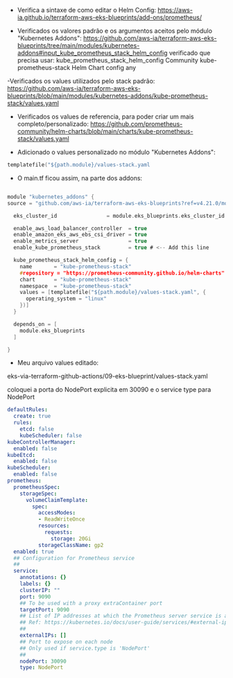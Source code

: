 
- Verifica a sintaxe de como editar o Helm Config:
https://aws-ia.github.io/terraform-aws-eks-blueprints/add-ons/prometheus/

- Verificados os valores padrão e os argumentos aceitos pelo módulo "Kubernetes Addons":
https://github.com/aws-ia/terraform-aws-eks-blueprints/tree/main/modules/kubernetes-addons#input_kube_prometheus_stack_helm_config
verificado que precisa usar:
kube_prometheus_stack_helm_config 	Community kube-prometheus-stack Helm Chart config 	any

-Verificados os values utilizados pelo stack padrão:
https://github.com/aws-ia/terraform-aws-eks-blueprints/blob/main/modules/kubernetes-addons/kube-prometheus-stack/values.yaml

- Verificados os values de referencia, para poder criar um mais completo/personalizado:
https://github.com/prometheus-community/helm-charts/blob/main/charts/kube-prometheus-stack/values.yaml

- Adicionado o values personalizado no módulo "Kubernetes Addons":
~~~~h
templatefile("${path.module}/values-stack.yaml
~~~~



- O main.tf ficou assim, na parte dos addons:

~~~~h

module "kubernetes_addons" {
source = "github.com/aws-ia/terraform-aws-eks-blueprints?ref=v4.21.0/modules/kubernetes-addons"

  eks_cluster_id                = module.eks_blueprints.eks_cluster_id

  enable_aws_load_balancer_controller  = true
  enable_amazon_eks_aws_ebs_csi_driver = true
  enable_metrics_server                = true
  enable_kube_prometheus_stack         = true # <-- Add this line

  kube_prometheus_stack_helm_config = {
    name       = "kube-prometheus-stack"                                         # (Required) Release name.
    #repository = "https://prometheus-community.github.io/helm-charts" # (Optional) Repository URL where to locate the requested chart.
    chart      = "kube-prometheus-stack"                                         # (Required) Chart name to be installed.
    namespace  = "kube-prometheus-stack"                                        # (Optional) The namespace to install the release into.
    values = [templatefile("${path.module}/values-stack.yaml", {
      operating_system = "linux"
    })]
  }

  depends_on = [
    module.eks_blueprints
  ]

}
~~~~




- Meu arquivo values editado:

eks-via-terraform-github-actions/09-eks-blueprint/values-stack.yaml

coloquei a porta do NodePort explicita em 30090 e o service type para NodePort

~~~~YAML
defaultRules:
  create: true
  rules:
    etcd: false
    kubeScheduler: false
kubeControllerManager:
  enabled: false
kubeEtcd:
  enabled: false
kubeScheduler:
  enabled: false
prometheus:
  prometheusSpec:
    storageSpec:
      volumeClaimTemplate:
        spec:
          accessModes:
          - ReadWriteOnce
          resources:
            requests:
              storage: 20Gi
          storageClassName: gp2
  enabled: true
  ## Configuration for Prometheus service
  ##
  service:
    annotations: {}
    labels: {}
    clusterIP: ""
    port: 9090
    ## To be used with a proxy extraContainer port
    targetPort: 9090
    ## List of IP addresses at which the Prometheus server service is available
    ## Ref: https://kubernetes.io/docs/user-guide/services/#external-ips
    ##
    externalIPs: []
    ## Port to expose on each node
    ## Only used if service.type is 'NodePort'
    ##
    nodePort: 30090
    type: NodePort
~~~~


